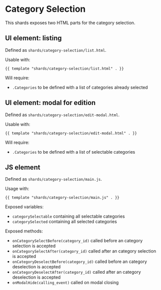 # Category Selection

This shards exposes two HTML parts for the category selection.

## UI element: listing

Defined as `shards/category-selection/list.html`.

Usable with:

```gotemplate
{{ template "shards/category-selection/list.html" . }}
```

Will require:
- `.Categories` to be defined with a list of categories already selected

## UI element: modal for edition

Defined as `shards/category-selection/edit-modal.html`.

Usable with:

```gotemplate
{{ template "shards/category-selection/edit-modal.html" . }}
```

Will require:
- `.Categories` to be defined with a list of selectable categories

## JS element

Defined as `shards/category-selection/main.js`.

Usage with:

```gotemplate
{{ template "shards/category-selection/main.js" . }}
```

Exposed variables:
- `categorySelectable` containing all selectable categories
- `categorySelected` containing all selected categories

Exposed methods:
- `onCategorySelectBefore(category_id)` called before an category selection is accepted
- `onCategorySelectAfter(category_id)` called after an category selection is accepted
- `onCategoryDeselectBefore(category_id)` called before an category deselection is accepted
- `onCategoryDeselectAfter(category_id)` called after an category deselection is accepted
- `onModalHide(calling_event)` called on modal closing
